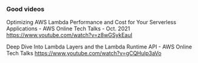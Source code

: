### Good videos

Optimizing AWS Lambda Performance and Cost for Your Serverless Applications - AWS Online Tech Talks - Oct. 2021
https://www.youtube.com/watch?v=z8wGSykEauI

Deep Dive Into Lambda Layers and the Lambda Runtime API - AWS Online Tech Talks
https://www.youtube.com/watch?v=gCQHulp3aVo

